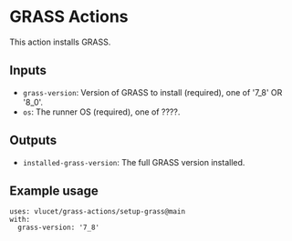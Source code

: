 # GRASS Actions

This action installs GRASS.

## Inputs

* `grass-version`: Version of GRASS to install (required), one of '7_8' OR '8_0'.
* `os`: The runner OS (required), one of ????.

## Outputs

* `installed-grass-version`: The full GRASS version installed.

## Example usage

```
uses: vlucet/grass-actions/setup-grass@main
with:
  grass-version: '7_8'
```